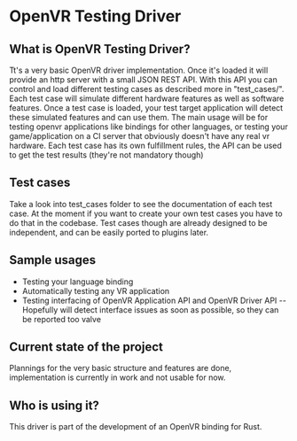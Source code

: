 # OpenVR Testing Driver

## What is OpenVR Testing Driver?
Tt's a very basic OpenVR driver implementation. Once it's loaded it will provide an http server with a small JSON REST API.
With this API you can control and load different testing cases as described more in "test_cases/".
Each test case will simulate different hardware features as well as software features.
Once a test case is loaded, your test target application will detect these simulated features and can use them.
The main usage will be for testing openvr applications like bindings for other languages,
or testing your game/application on a CI server that obviously doesn't have any real vr hardware.
Each test case has its own fulfillment rules, the API can be used to get the test results (they're not mandatory though)

## Test cases
Take a look into test_cases folder to see the documentation of each test case.
At the moment if you want to create your own test cases you have to do that in the codebase.
Test cases though are already designed to be independent, and can be easily ported to plugins later.

## Sample usages
- Testing your language binding
- Automatically testing any VR application
- Testing interfacing of OpenVR Application API and OpenVR Driver API
-- Hopefully will detect interface issues as soon as possible, so they can be reported too valve

## Current state of the project
Plannings for the very basic structure and features are done, implementation is currently in work and not usable for now.

## Who is using it?
This driver is part of the development of an OpenVR binding for Rust.